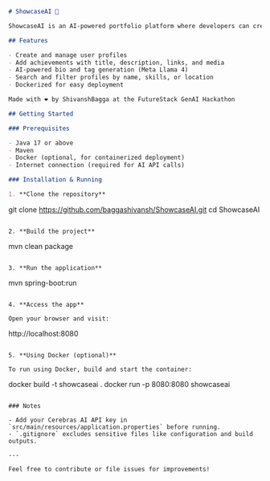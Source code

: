 
```markdown
# ShowcaseAI 🚀

ShowcaseAI is an AI-powered portfolio platform where developers can create profiles, post achievements, and let Meta Llama 4 auto-generate polished bios, smart tags, and recommendations. Built with Spring Boot, Cerebras Cloud, and Docker.

## Features

- Create and manage user profiles  
- Add achievements with title, description, links, and media  
- AI-powered bio and tag generation (Meta Llama 4)  
- Search and filter profiles by name, skills, or location  
- Dockerized for easy deployment  

Made with ❤️ by ShivanshBagga at the FutureStack GenAI Hackathon

## Getting Started

### Prerequisites

- Java 17 or above  
- Maven  
- Docker (optional, for containerized deployment)  
- Internet connection (required for AI API calls)  

### Installation & Running

1. **Clone the repository**

   ```
   git clone https://github.com/baggashivansh/ShowcaseAI.git
   cd ShowcaseAI
   ```

2. **Build the project**

   ```
   mvn clean package
   ```

3. **Run the application**

   ```
   mvn spring-boot:run
   ```

4. **Access the app**

   Open your browser and visit:

   ```
   http://localhost:8080
   ```

5. **Using Docker (optional)**

   To run using Docker, build and start the container:

   ```
   docker build -t showcaseai .
   docker run -p 8080:8080 showcaseai
   ```

### Notes

- Add your Cerebras AI API key in `src/main/resources/application.properties` before running.
- `.gitignore` excludes sensitive files like configuration and build outputs.

---

Feel free to contribute or file issues for improvements!

```
